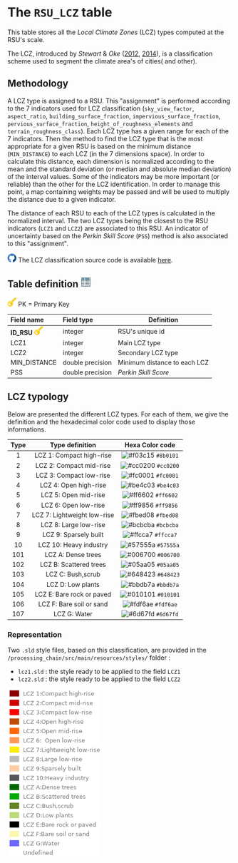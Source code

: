 # The `RSU_LCZ` table

This table stores all the *Local Climate Zones* (LCZ) types computed at the RSU's scale.

The LCZ, introduced by *Stewart* & *Oke* ([2012](http://journals.ametsoc.org/doi/abs/10.1175/BAMS-D-11-00019.1), [2014](http://onlinelibrary.wiley.com/doi/10.1002/joc.3746/abstract)), is a classification scheme used to segment the climate area's of cities( and other).

## Methodology

A LCZ type is assigned to a RSU. This "assignment" is performed according to the 7 indicators used for LCZ classification (`sky_view_factor`, `aspect_ratio`, `building_surface_fraction`, `impervious_surface_fraction`, `pervious_surface_fraction`, `height_of_roughness_elements` and `terrain_roughness_class`). Each LCZ type has a given range for each of the 7 indicators. Then the method to find the LCZ type that is the most appropriate for a given RSU is based on the minimum distance (`MIN_DISTANCE`) to each LCZ (in the 7 dimensions space). In order to calculate this distance, each dimension is normalized according to the mean and the standard deviation (or median and absolute median deviation) of the interval values. Some of the indicators may be more important (or reliable) than the other for the LCZ identification. In order to manage this point, a map containing weights may be passed and will be used to multiply the distance due to a given indicator.

The distance of each RSU to each of the LCZ types is calculated in the normalized interval. The two LCZ types being the closest to the RSU indicators (`LCZ1` and `LCZ2`) are associated to this RSU. An indicator of uncertainty based on the *Perkin Skill Score* (`PSS`) method is also associated to this "assignment".



![](./images/icons/github.png) The LCZ classification source code is available [here](https://github.com/orbisgis/geoclimate/blob/master/geoindicators/src/main/groovy/org/orbisgis/geoindicators/TypologyClassification.groovy).

## Table definition ![](./images/icons/table.png)

![](./images/icons/pk.png) PK = Primary Key

| Field name                                                   | Field type       | Definition         |
| :----------------------------------------------------------- | :--------------- | ------------------ |
| **ID_RSU** ![](./images/icons/pk.png) | integer  | RSU's unique id |
| LCZ1 | integer | Main LCZ type  |
| LCZ2 | integer  | Secondary LCZ type |
| MIN_DISTANCE | double precision | Minimum distance to each LCZ |
| PSS | double precision | *Perkin Skill Score* |



## LCZ typology

Below are presented the different LCZ types. For each of them, we give the definition and the hexadecimal color code used to display those informations.

| Type |       Type definition       |                       Hexa Color code                        |
| :--: | :-------------------------: | :----------------------------------------------------------: |
|  1   |  LCZ 1: Compact high-rise   | ![#f03c15](https://placehold.it/15/8B0101/000000?text=+) `#8b0101` |
|  2   |   LCZ 2: Compact mid-rise   | ![#cc0200](https://placehold.it/15/cc0200/000000?text=+) `#cc0200` |
|  3   |   LCZ 3: Compact low-rise   | ![#fc0001](https://placehold.it/15/fc0001/000000?text=+) `#fc0001` |
|  4   |    LCZ 4: Open high-rise    | ![#be4c03](https://placehold.it/15/be4c03/000000?text=+) `#be4c03` |
|  5   |    LCZ 5: Open mid-rise     | ![#ff6602](https://placehold.it/15/ff6602/000000?text=+) `#ff6602` |
|  6   |    LCZ 6: Open low-rise     | ![#ff9856](https://placehold.it/15/ff9856/000000?text=+) `#ff9856` |
|  7   | LCZ 7: Lightweight low-rise | ![#fbed08](https://placehold.it/15/fbed08/000000?text=+) `#fbed08` |
|  8   |    LCZ 8: Large low-rise    | ![#bcbcba](https://placehold.it/15/bcbcba/000000?text=+) `#bcbcba` |
|  9   |    LCZ 9: Sparsely built    | ![#ffcca7](https://placehold.it/15/ffcca7/000000?text=+) `#ffcca7` |
|  10  |   LCZ 10: Heavy industry    | ![#57555a](https://placehold.it/15/57555a/000000?text=+) `#57555a` |
| 101  |     LCZ A: Dense trees      | ![#006700](https://placehold.it/15/006700/000000?text=+) `#006700` |
| 102  |   LCZ B: Scattered trees    | ![#05aa05](https://placehold.it/15/05aa05/000000?text=+) `#05aa05` |
| 103  |      LCZ C: Bush,scrub      | ![#648423](https://placehold.it/15/648423/000000?text=+) `#648423` |
| 104  |      LCZ D: Low plants      | ![#bbdb7a](https://placehold.it/15/bbdb7a/000000?text=+) `#bbdb7a` |
| 105  |  LCZ E: Bare rock or paved  | ![#010101](https://placehold.it/15/010101/000000?text=+) `#010101` |
| 106  |  LCZ F: Bare soil or sand   | ![#fdf6ae](https://placehold.it/15/fdf6ae/000000?text=+) `#fdf6ae` |
| 107  |        LCZ G: Water         | ![#6d67fd](https://placehold.it/15/6d67fd/000000?text=+) `#6d67fd` |

### Representation


Two `.sld` style files, based on this classification, are provided in the `/processing_chain/src/main/resources/styles/` folder :

- `lcz1.sld` : the style ready to be applied to the field `LCZ1`
- `lcz2.sld` : the style ready to be applied to the field `LCZ2`

![](./images/lcz_legend.png)

